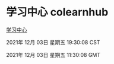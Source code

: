 # 学习中心 colearnhub
[学习中心](http://59.174.25.102:56308/colearnhub/)

2021年 12月 03日 星期五 19:30:08 CST

2021年 12月 03日 星期五 11:30:08 GMT

